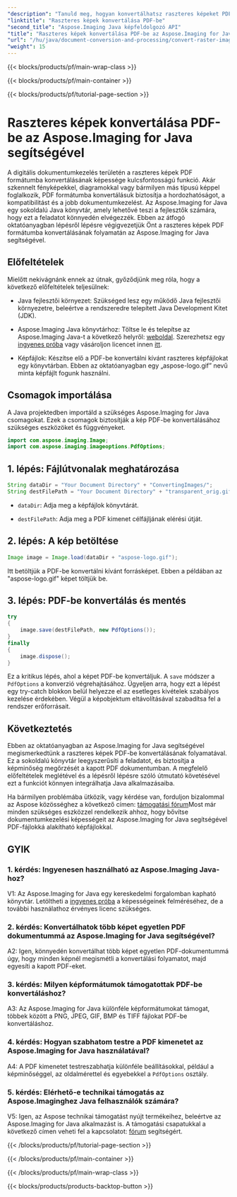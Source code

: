 ```yaml
---
"description": "Tanuld meg, hogyan konvertálhatsz raszteres képeket PDF-be az Aspose.Imaging for Java segítségével. Egyszerű lépések a kiváló minőségű eredményekért."
"linktitle": "Raszteres képek konvertálása PDF-be"
"second_title": "Aspose.Imaging Java képfeldolgozó API"
"title": "Raszteres képek konvertálása PDF-be az Aspose.Imaging for Java segítségével"
"url": "/hu/java/document-conversion-and-processing/convert-raster-images-to-pdf/"
"weight": 15
---
```


{{< blocks/products/pf/main-wrap-class >}}

{{< blocks/products/pf/main-container >}}

{{< blocks/products/pf/tutorial-page-section >}}

# Raszteres képek konvertálása PDF-be az Aspose.Imaging for Java segítségével

A digitális dokumentumkezelés területén a raszteres képek PDF formátumba konvertálásának képessége kulcsfontosságú funkció. Akár szkennelt fényképekkel, diagramokkal vagy bármilyen más típusú képpel foglalkozik, PDF formátumba konvertálásuk biztosítja a hordozhatóságot, a kompatibilitást és a jobb dokumentumkezelést. Az Aspose.Imaging for Java egy sokoldalú Java könyvtár, amely lehetővé teszi a fejlesztők számára, hogy ezt a feladatot könnyedén elvégezzék. Ebben az átfogó oktatóanyagban lépésről lépésre végigvezetjük Önt a raszteres képek PDF formátumba konvertálásának folyamatán az Aspose.Imaging for Java segítségével.

## Előfeltételek

Mielőtt nekivágnánk ennek az útnak, győződjünk meg róla, hogy a következő előfeltételek teljesülnek:

- Java fejlesztői környezet: Szükséged lesz egy működő Java fejlesztői környezetre, beleértve a rendszeredre telepített Java Development Kitet (JDK).

- Aspose.Imaging Java könyvtárhoz: Töltse le és telepítse az Aspose.Imaging Java-t a következő helyről: [weboldal](https://releases.aspose.com/imaging/java/). Szerezhetsz egy [ingyenes próba](https://releases.aspose.com/) vagy vásároljon licencet innen [itt](https://purchase.aspose.com/buy).

- Képfájlok: Készítse elő a PDF-be konvertálni kívánt raszteres képfájlokat egy könyvtárban. Ebben az oktatóanyagban egy „aspose-logo.gif” nevű minta képfájlt fogunk használni.

## Csomagok importálása

A Java projektedben importáld a szükséges Aspose.Imaging for Java csomagokat. Ezek a csomagok biztosítják a kép PDF-be konvertálásához szükséges eszközöket és függvényeket.

```java
import com.aspose.imaging.Image;
import com.aspose.imaging.imageoptions.PdfOptions;
```

## 1. lépés: Fájlútvonalak meghatározása

```java
String dataDir = "Your Document Directory" + "ConvertingImages/";
String destFilePath = "Your Document Directory" + "transparent_orig.gif.pdf";
```

- `dataDir`: Adja meg a képfájlok könyvtárát.

- `destFilePath`: Adja meg a PDF kimenet célfájljának elérési útját.

## 2. lépés: A kép betöltése

```java
Image image = Image.load(dataDir + "aspose-logo.gif");
```

Itt betöltjük a PDF-be konvertálni kívánt forrásképet. Ebben a példában az "aspose-logo.gif" képet töltjük be.

## 3. lépés: PDF-be konvertálás és mentés

```java
try
{
    image.save(destFilePath, new PdfOptions());
}
finally
{
    image.dispose();
}
```

Ez a kritikus lépés, ahol a képet PDF-be konvertáljuk. A `save` módszer a `PdfOptions` a konverzió végrehajtásához. Ügyeljen arra, hogy ezt a lépést egy try-catch blokkon belül helyezze el az esetleges kivételek szabályos kezelése érdekében. Végül a képobjektum eltávolításával szabadítsa fel a rendszer erőforrásait.

## Következtetés

Ebben az oktatóanyagban az Aspose.Imaging for Java segítségével megismerkedtünk a raszteres képek PDF-be konvertálásának folyamatával. Ez a sokoldalú könyvtár leegyszerűsíti a feladatot, és biztosítja a képminőség megőrzését a kapott PDF dokumentumban. A megfelelő előfeltételek meglétével és a lépésről lépésre szóló útmutató követésével ezt a funkciót könnyen integrálhatja Java alkalmazásaiba.

Ha bármilyen problémába ütközik, vagy kérdése van, forduljon bizalommal az Aspose közösséghez a következő címen: [támogatási fórum](https://forum.aspose.com/)Most már minden szükséges eszközzel rendelkezik ahhoz, hogy bővítse dokumentumkezelési képességeit az Aspose.Imaging for Java segítségével PDF-fájlokká alakítható képfájlokkal.

## GYIK

### 1. kérdés: Ingyenesen használható az Aspose.Imaging Java-hoz?

V1: Az Aspose.Imaging for Java egy kereskedelmi forgalomban kapható könyvtár. Letöltheti a [ingyenes próba](https://releases.aspose.com/) a képességeinek felméréséhez, de a további használathoz érvényes licenc szükséges.

### 2. kérdés: Konvertálhatok több képet egyetlen PDF dokumentummá az Aspose.Imaging for Java segítségével?

A2: Igen, könnyedén konvertálhat több képet egyetlen PDF-dokumentummá úgy, hogy minden képnél megismétli a konvertálási folyamatot, majd egyesíti a kapott PDF-eket.

### 3. kérdés: Milyen képformátumok támogatottak PDF-be konvertáláshoz?

A3: Az Aspose.Imaging for Java különféle képformátumokat támogat, többek között a PNG, JPEG, GIF, BMP és TIFF fájlokat PDF-be konvertáláshoz.

### 4. kérdés: Hogyan szabhatom testre a PDF kimenetet az Aspose.Imaging for Java használatával?

A4: A PDF kimenetet testreszabhatja különféle beállításokkal, például a képminőséggel, az oldalmérettel és egyebekkel a `PdfOptions` osztály.

### 5. kérdés: Elérhető-e technikai támogatás az Aspose.Imaginghez Java felhasználók számára?

V5: Igen, az Aspose technikai támogatást nyújt termékeihez, beleértve az Aspose.Imaging for Java alkalmazást is. A támogatási csapatukkal a következő címen veheti fel a kapcsolatot: [fórum](https://forum.aspose.com/) segítségért.

{{< /blocks/products/pf/tutorial-page-section >}}

{{< /blocks/products/pf/main-container >}}

{{< /blocks/products/pf/main-wrap-class >}}

{{< blocks/products/products-backtop-button >}}